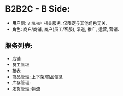 
# B2B2C - B Side:

- 用户侧: `B 端用户` 相关服务, 仅限定与其他角色无关.
- 角色: 商户/商铺, 商户(员工/客服), 渠道, 推广, 运营, 营销. 




## 服务列表: 

- 店铺
- 员工管理
- 报表
- 商品管理: 上下架/商品信息
- 库存管理: 
- 发货管理: 物流





